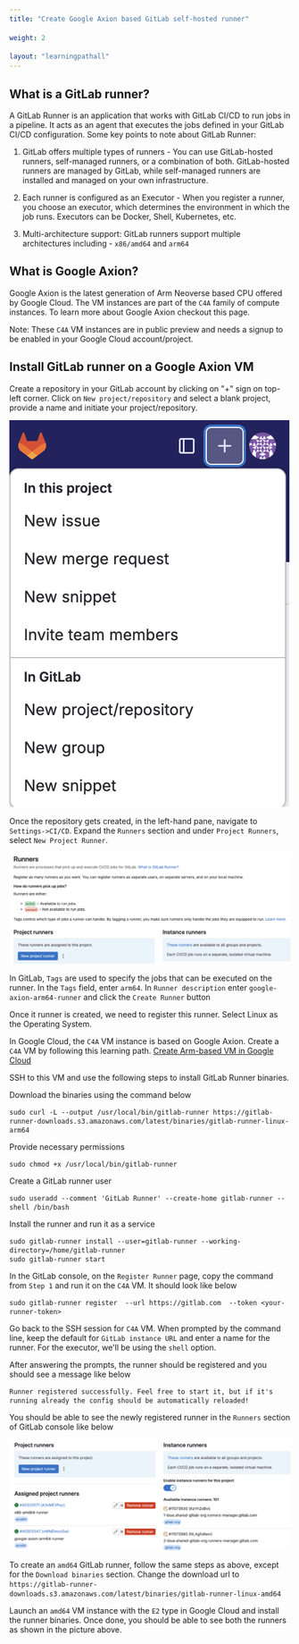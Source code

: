 ```yaml
---
title: "Create Google Axion based GitLab self-hosted runner"

weight: 2

layout: "learningpathall"
---
```


## What is a GitLab runner?
A GitLab Runner is an application that works with GitLab CI/CD to run jobs in a pipeline. It acts as an agent that executes the jobs defined in your GitLab CI/CD configuration. Some key points to note about GitLab Runner:

1. GitLab offers multiple types of runners - You can use GitLab-hosted runners, self-managed runners, or a combination of both. GitLab-hosted runners are managed by GitLab, while self-managed runners are installed and managed on your own infrastructure.

2. Each runner is configured as an Executor - When you register a runner, you choose an executor, which determines the environment in which the job runs. Executors can be Docker, Shell, Kubernetes, etc.

3. Multi-architecture support: GitLab runners support multiple architectures including - `x86/amd64` and `arm64`

## What is Google Axion?
Google Axion is the latest generation of Arm Neoverse based CPU offered by Google Cloud. The VM instances are part of the `C4A` family of compute instances. To learn more about Google Axion checkout this page.

Note: These `C4A` VM instances are in public preview and needs a signup to be enabled in your Google Cloud account/project.

## Install GitLab runner on a Google Axion VM

Create a repository in your GitLab account by clicking on "+" sign on top-left corner. Click on `New project/repository` and select a blank project, provide a name and initiate your project/repository.

![repository #center](_images/repository.png)

Once the repository gets created, in the left-hand pane, navigate to `Settings->CI/CD`. Expand the `Runners` section and under `Project Runners`, select `New Project Runner`.

![arm64-runner #center](_images/create-gitlab-runner.png)

In GitLab, `Tags` are used to specify the jobs that can be executed on the runner. In the `Tags` field, enter `arm64`. In `Runner description` enter `google-axion-arm64-runner` and click the `Create Runner` button

Once it runner is created, we need to register this runner. Select Linux as the Operating System.

In Google Cloud, the `C4A` VM instance is based on Google Axion. Create a `C4A` VM by following this learning path. [Create Arm-based VM in Google Cloud](/learning-paths/servers-and-cloud-computing/csp/google/)

SSH to this VM and use the following steps to install GitLab Runner binaries.

Download the binaries using the command below

```console
sudo curl -L --output /usr/local/bin/gitlab-runner https://gitlab-runner-downloads.s3.amazonaws.com/latest/binaries/gitlab-runner-linux-arm64
```

Provide necessary permissions
```console
sudo chmod +x /usr/local/bin/gitlab-runner
```
Create a GitLab runner user
```console
sudo useradd --comment 'GitLab Runner' --create-home gitlab-runner --shell /bin/bash
```
Install the runner and run it as a service
```console
sudo gitlab-runner install --user=gitlab-runner --working-directory=/home/gitlab-runner
sudo gitlab-runner start
```
In the GitLab console, on the `Register Runner` page, copy the command from `Step 1` and run it on the `C4A` VM. It should look like below
```console
sudo gitlab-runner register  --url https://gitlab.com  --token <your-runner-token>
```
Go back to the SSH session for `C4A` VM. When prompted by the command line, keep the default for `GitLab instance URL` and enter a name for the runner. For the executor, we'll be using the `shell` option.

After answering the prompts, the runner should be registered and you should see a message like below

```output
Runner registered successfully. Feel free to start it, but if it's running already the config should be automatically reloaded!
```

You should be able to see the newly registered runner in the `Runners` section of GitLab console like below

![registered-runner #center](_images/registered-runner.png)

To create an `amd64` GitLab runner, follow the same steps as above, except for the `Download binaries` section. Change the download url to `https://gitlab-runner-downloads.s3.amazonaws.com/latest/binaries/gitlab-runner-linux-amd64`

Launch an `amd64` VM instance with the `E2` type in Google Cloud and install the runner binaries. Once done, you should be able to see both the runners as shown in the picture above.
